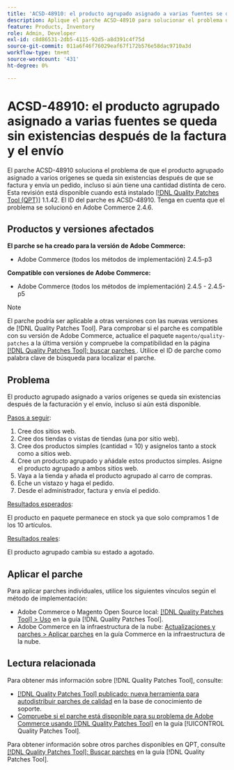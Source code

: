 ```yaml
---
title: 'ACSD-48910: el producto agrupado asignado a varias fuentes se queda sin existencias después de la factura y el envío'
description: Aplique el parche ACSD-48910 para solucionar el problema de Adobe Commerce en el que el producto agrupado asignado a varios orígenes se queda sin existencias después de facturar y enviar un pedido, incluso si sigue teniendo una cantidad distinta de cero.
feature: Products, Inventory
role: Admin, Developer
exl-id: c8d86531-2db5-4115-92d5-a8d391c4f75d
source-git-commit: 011a6f46f76029eaf67f172b576e58dac9710a3d
workflow-type: tm+mt
source-wordcount: '431'
ht-degree: 0%

---
```


# ACSD-48910: el producto agrupado asignado a varias fuentes se queda sin existencias después de la factura y el envío

El parche ACSD-48910 soluciona el problema de que el producto agrupado asignado a varios orígenes se queda sin existencias después de que se factura y envía un pedido, incluso si aún tiene una cantidad distinta de cero. Esta revisión está disponible cuando está instalado [[!DNL Quality Patches Tool (QPT)]](https://experienceleague.adobe.com/es/docs/commerce-operations/tools/quality-patches-tool/quality-patches-tool-to-self-serve-quality-patches) 1.1.42. El ID del parche es ACSD-48910. Tenga en cuenta que el problema se solucionó en Adobe Commerce 2.4.6.

## Productos y versiones afectados

**El parche se ha creado para la versión de Adobe Commerce:**

* Adobe Commerce (todos los métodos de implementación) 2.4.5-p3

**Compatible con versiones de Adobe Commerce:**

* Adobe Commerce (todos los métodos de implementación) 2.4.5 - 2.4.5-p5

>[!NOTE]
>
>El parche podría ser aplicable a otras versiones con las nuevas versiones de [!DNL Quality Patches Tool]. Para comprobar si el parche es compatible con su versión de Adobe Commerce, actualice el paquete `magento/quality-patches` a la última versión y compruebe la compatibilidad en la página [[!DNL Quality Patches Tool]: buscar parches ](https://experienceleague.adobe.com/tools/commerce-quality-patches/index.html?lang=es). Utilice el ID de parche como palabra clave de búsqueda para localizar el parche.

## Problema

El producto agrupado asignado a varios orígenes se queda sin existencias después de la facturación y el envío, incluso si aún está disponible.

<u>Pasos a seguir</u>:

1. Cree dos sitios web.
1. Cree dos tiendas o vistas de tiendas (una por sitio web).
1. Cree dos productos simples (cantidad = 10) y asígnelos tanto a stock como a sitios web.
1. Cree un producto agrupado y añádale estos productos simples. Asigne el producto agrupado a ambos sitios web.
1. Vaya a la tienda y añada el producto agrupado al carro de compras.
1. Eche un vistazo y haga el pedido.
1. Desde el administrador, factura y envía el pedido.

<u>Resultados esperados</u>:

El producto en paquete permanece en stock ya que solo compramos 1 de los 10 artículos.

<u>Resultados reales</u>:

El producto agrupado cambia su estado a agotado.

## Aplicar el parche

Para aplicar parches individuales, utilice los siguientes vínculos según el método de implementación:

* Adobe Commerce o Magento Open Source local: [[!DNL Quality Patches Tool] > Uso](/help/tools/quality-patches-tool/usage.md) en la guía [!DNL Quality Patches Tool].
* Adobe Commerce en la infraestructura de la nube: [Actualizaciones y parches > Aplicar parches](https://experienceleague.adobe.com/docs/commerce-cloud-service/user-guide/develop/upgrade/apply-patches.html?lang=es) en la guía Commerce en la infraestructura de la nube.

## Lectura relacionada

Para obtener más información sobre [!DNL Quality Patches Tool], consulte:

* [[!DNL Quality Patches Tool] publicado: nueva herramienta para autodistribuir parches de calidad](https://experienceleague.adobe.com/es/docs/commerce-operations/tools/quality-patches-tool/quality-patches-tool-to-self-serve-quality-patches) en la base de conocimiento de soporte.
* [Compruebe si el parche está disponible para su problema de Adobe Commerce usando [!DNL Quality Patches Tool]](/help/tools/quality-patches-tool/patches-available-in-qpt/check-patch-for-magento-issue-with-magento-quality-patches.md) en la guía [!UICONTROL Quality Patches Tool].


Para obtener información sobre otros parches disponibles en QPT, consulte [[!DNL Quality Patches Tool]: Buscar parches](https://experienceleague.adobe.com/tools/commerce-quality-patches/index.html?lang=es) en la guía [!DNL Quality Patches Tool].
